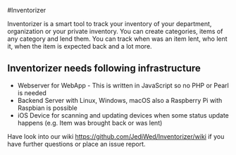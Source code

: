 #Inventorizer

Inventorizer is a smart tool to track your inventory of your department, organization or your private inventory. You can create categories, items of any category and lend them. You can track when was an item lent, who lent it, when the item is expected back and a lot more.

## Inventorizer needs following infrastructure

* Webserver for WebApp - This is written in JavaScript so no PHP or Pearl is needed
* Backend Server with Linux, Windows, macOS also a Raspberry Pi with Raspbian is possible
* iOS Device for scanning and updating devices when some status update happens (e.g. Item was brought back or was lent)

Have look into our wiki https://github.com/JediWed/Inventorizer/wiki if you have further questions or place an issue report.
